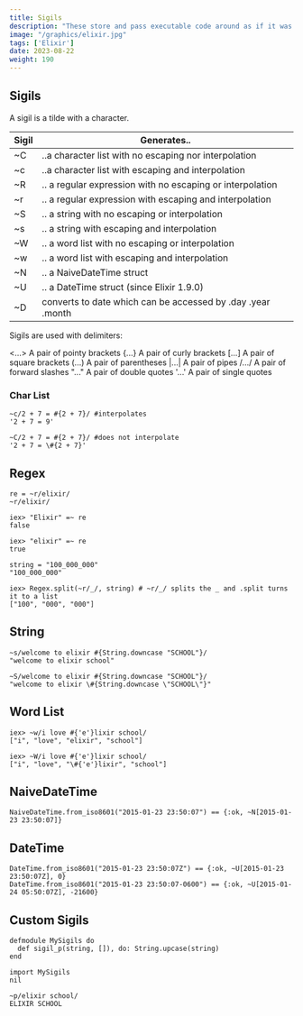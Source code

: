 ```yaml
---
title: Sigils
description: "These store and pass executable code around as if it was an integer or a string. They start with `fn` and end with `end" 
image: "/graphics/elixir.jpg"
tags: ['Elixir']
date: 2023-08-22
weight: 190
---
```



## Sigils

A sigil is a tilde with a character. 

Sigil | Generates..
--- | ---
~C | ..a character list with no escaping nor interpolation
~c | ..a character list with escaping and interpolation
~R | .. a regular expression with no escaping or interpolation
~r | .. a regular expression with escaping and interpolation
~S | .. a string with no escaping or interpolation
~s | .. a string with escaping and interpolation
~W | .. a word list with no escaping or interpolation
~w | .. a word list with escaping and interpolation
~N | .. a NaiveDateTime struct
~U | .. a DateTime struct (since Elixir 1.9.0)
~D | converts to date which can be accessed by .day .year .month



Sigils are used with delimiters:

<...> A pair of pointy brackets
{...} A pair of curly brackets
[...] A pair of square brackets
(...) A pair of parentheses
|...| A pair of pipes
/.../ A pair of forward slashes
"..." A pair of double quotes
'...' A pair of single quotes


### Char List

```
~c/2 + 7 = #{2 + 7}/ #interpolates
'2 + 7 = 9'

~C/2 + 7 = #{2 + 7}/ #does not interpolate
'2 + 7 = \#{2 + 7}'
```


## Regex

```
re = ~r/elixir/
~r/elixir/

iex> "Elixir" =~ re
false

iex> "elixir" =~ re
true
```

```
string = "100_000_000"
"100_000_000"

iex> Regex.split(~r/_/, string) # ~r/_/ splits the _ and .split turns it to a list
["100", "000", "000"]
```



## String

```
~s/welcome to elixir #{String.downcase "SCHOOL"}/
"welcome to elixir school"

~S/welcome to elixir #{String.downcase "SCHOOL"}/
"welcome to elixir \#{String.downcase \"SCHOOL\"}"
```


## Word List

```
iex> ~w/i love #{'e'}lixir school/
["i", "love", "elixir", "school"]

iex> ~W/i love #{'e'}lixir school/
["i", "love", "\#{'e'}lixir", "school"]
```

## NaiveDateTime

```
NaiveDateTime.from_iso8601("2015-01-23 23:50:07") == {:ok, ~N[2015-01-23 23:50:07]}
```


## DateTime

```
DateTime.from_iso8601("2015-01-23 23:50:07Z") == {:ok, ~U[2015-01-23 23:50:07Z], 0}
DateTime.from_iso8601("2015-01-23 23:50:07-0600") == {:ok, ~U[2015-01-24 05:50:07Z], -21600}
```


## Custom Sigils

```
defmodule MySigils do
  def sigil_p(string, []), do: String.upcase(string)
end

import MySigils
nil

~p/elixir school/
ELIXIR SCHOOL
```
